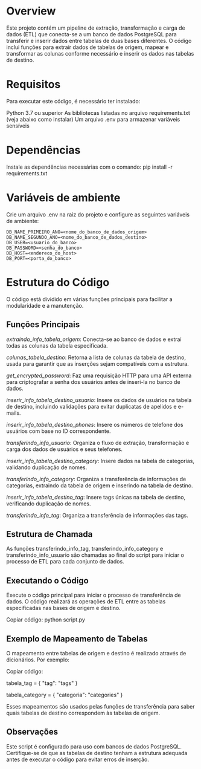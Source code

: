 # Overview

Este projeto contém um pipeline de extração, transformação e carga de dados (ETL) que conecta-se a um banco de dados PostgreSQL para transferir e inserir dados entre tabelas de duas bases diferentes. O código inclui funções para extrair dados de tabelas de origem, mapear e transformar as colunas conforme necessário e inserir os dados nas tabelas de destino.

# Requisitos
Para executar este código, é necessário ter instalado:

Python 3.7 ou superior
As bibliotecas listadas no arquivo requirements.txt (veja abaixo como instalar)
Um arquivo .env para armazenar variáveis sensíveis

# Dependências
Instale as dependências necessárias com o comando:
pip install -r requirements.txt

# Variáveis de ambiente
Crie um arquivo .env na raiz do projeto e configure as seguintes variáveis de ambiente:
```
DB_NAME_PRIMEIRO_ANO=<nome_do_banco_de_dados_origem>
DB_NAME_SEGUNDO_ANO=<nome_do_banco_de_dados_destino>
DB_USER=<usuario_do_banco>
DB_PASSWORD=<senha_do_banco>
DB_HOST=<endereco_do_host>
DB_PORT=<porta_do_banco>
```

# Estrutura do Código
O código está dividido em várias funções principais para facilitar a modularidade e a manutenção.

## Funções Principais
*extraindo_info_tabela_origem*: Conecta-se ao banco de dados e extrai todas as colunas da tabela especificada.

*colunas_tabela_destino*: Retorna a lista de colunas da tabela de destino, usada para garantir que as inserções sejam compatíveis com a estrutura.

*get_encrypted_password*: Faz uma requisição HTTP para uma API externa para criptografar a senha dos usuários antes de inseri-la no banco de dados.

*inserir_info_tabela_destino_usuario*: Insere os dados de usuários na tabela de destino, incluindo validações para evitar duplicatas de apelidos e e-mails.

*inserir_info_tabela_destino_phones*: Insere os números de telefone dos usuários com base no ID correspondente.

*transferindo_info_usuario*: Organiza o fluxo de extração, transformação e carga dos dados de usuários e seus telefones.

*inserir_info_tabela_destino_category*: Insere dados na tabela de categorias, validando duplicação de nomes.

*transferindo_info_category*: Organiza a transferência de informações de categorias, extraindo da tabela de origem e inserindo na tabela de destino.

*inserir_info_tabela_destino_tag*: Insere tags únicas na tabela de destino, verificando duplicação de nomes.

*transferindo_info_tag*: Organiza a transferência de informações das tags.

## Estrutura de Chamada
As funções transferindo_info_tag, transferindo_info_category e transferindo_info_usuario são chamadas ao final do script para iniciar o processo de ETL para cada conjunto de dados.

## Executando o Código
Execute o código principal para iniciar o processo de transferência de dados. O código realizará as operações de ETL entre as tabelas especificadas nas bases de origem e destino.

Copiar código:
python script.py

## Exemplo de Mapeamento de Tabelas
O mapeamento entre tabelas de origem e destino é realizado através de dicionários. Por exemplo:

Copiar código:

tabela_tag = {
    "tag": "tags"
}

tabela_category = {
    "categoria": "categories"
}

Esses mapeamentos são usados pelas funções de transferência para saber quais tabelas de destino correspondem às tabelas de origem.

## Observações
Este script é configurado para uso com bancos de dados PostgreSQL.
Certifique-se de que as tabelas de destino tenham a estrutura adequada antes de executar o código para evitar erros de inserção.
